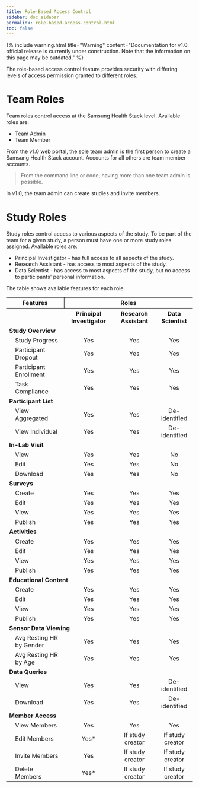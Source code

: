 ```yaml
---
title: Role-Based Access Control
sidebar: doc_sidebar
permalink: role-based-access-control.html
toc: false
---
```


{% include warning.html title="Warning" content="Documentation for v1.0 official release is currently under construction. Note that the information on this page may be outdated." %}

The role-based access control feature provides security with differing levels of access permission granted to different roles.

# Team Roles

Team roles control access at the Samsung Health Stack level. Available roles are:

- Team Admin
- Team Member

From the v1.0 web portal, the sole team admin is the first person to create a Samsung Health Stack account. Accounts for all others are team member accounts.

> From the command line or code, having more than one team admin is possible.

In v1.0, the team admin can create studies and invite members.

# Study Roles

Study roles control access to various aspects of the study. To be part of the team for a given study, a person must have one or more study roles assigned. Available roles are:

- Principal Investigator - has full access to all aspects of the study.
- Research Assistant - has access to most aspects of the study.
- Data Scientist - has access to most aspects of the study, but no access to participants' personal information.

The table shows available features for each role.

<table>
  <tr>
    <th colspan="2" style="text-align: center; border-right: 1px solid black;">Features</th>
    <th colspan="4" style="text-align: center;">Roles</th>
  </tr>
  <tr>
    <th colspan="2" style="text-align: center;"></th>
    <th style="text-align: center;">Principal Investigator</th>
    <th style="text-align: center;">Research Assistant</th>
    <th style="text-align: center;">Data Scientist</th>
  </tr>
  <tr>
    <td colspan="6"><b>Study Overview</b></td>
  </tr>
  <tr>
    <td></td>
    <td>Study Progress</td>
    <td style="text-align: center;">Yes</td>
    <td style="text-align: center;">Yes</td>
    <td style="text-align: center;">Yes</td>
  </tr>
  <tr>
    <td></td>
    <td>Participant Dropout</td>
    <td style="text-align: center;">Yes</td>
    <td style="text-align: center;">Yes</td>
    <td style="text-align: center;">Yes</td>
  </tr>
  <tr>
    <td></td>
    <td>Participant Enrollment</td>
    <td style="text-align: center;">Yes</td>
    <td style="text-align: center;">Yes</td>
    <td style="text-align: center;">Yes</td>
  </tr>
  <tr>
    <td></td>
    <td>Task Compliance</td>
    <td style="text-align: center;">Yes</td>
    <td style="text-align: center;">Yes</td>
    <td style="text-align: center;">Yes</td>
  </tr>
  <tr>
    <td colspan="6"><b>Participant List</b></td>
  </tr>
  <tr>
    <td></td>
    <td>View Aggregated</td>
    <td style="text-align: center;">Yes</td>
    <td style="text-align: center;">Yes</td>
    <td style="text-align: center;">De-identified</td>
  </tr>
  <tr>
    <td></td>
    <td>View Individual</td>
    <td style="text-align: center;">Yes</td>
    <td style="text-align: center;">Yes</td>
    <td style="text-align: center;">De-identified</td>
  </tr>
  <tr>
    <td colspan="6"><b>In-Lab Visit</b></td>
  </tr>
  <tr>
    <td></td>
    <td>View</td>
    <td style="text-align: center;">Yes</td>
    <td style="text-align: center;">Yes</td>
    <td style="text-align: center;">No</td>
  </tr>
  <tr>
    <td></td>
    <td>Edit</td>
    <td style="text-align: center;">Yes</td>
    <td style="text-align: center;">Yes</td>
    <td style="text-align: center;">No</td>
  </tr>
  <tr>
    <td></td>
    <td>Download</td>
    <td style="text-align: center;">Yes</td>
    <td style="text-align: center;">Yes</td>
    <td style="text-align: center;">No</td>
  </tr>
  <tr>
    <td colspan="6"><b>Surveys</b></td>
  </tr>
  <tr>
    <td></td>
    <td>Create</td>
    <td style="text-align: center;">Yes</td>
    <td style="text-align: center;">Yes</td>
    <td style="text-align: center;">Yes</td>
  </tr>
  <tr>
    <td></td>
    <td>Edit</td>
    <td style="text-align: center;">Yes</td>
    <td style="text-align: center;">Yes</td>
    <td style="text-align: center;">Yes</td>
  </tr>
  <tr>
    <td></td>
    <td>View</td>
    <td style="text-align: center;">Yes</td>
    <td style="text-align: center;">Yes</td>
    <td style="text-align: center;">Yes</td>
  </tr>
  <tr>
    <td></td>
    <td>Publish</td>
    <td style="text-align: center;">Yes</td>
    <td style="text-align: center;">Yes</td>
    <td style="text-align: center;">Yes</td>
  </tr>
  <tr>
    <td colspan="6"><b>Activities</b></td>
  </tr>
  <tr>
    <td></td>
    <td>Create</td>
    <td style="text-align: center;">Yes</td>
    <td style="text-align: center;">Yes</td>
    <td style="text-align: center;">Yes</td>
  </tr>
  <tr>
    <td></td>
    <td>Edit</td>
    <td style="text-align: center;">Yes</td>
    <td style="text-align: center;">Yes</td>
    <td style="text-align: center;">Yes</td>
  </tr>
  <tr>
    <td></td>
    <td>View</td>
    <td style="text-align: center;">Yes</td>
    <td style="text-align: center;">Yes</td>
    <td style="text-align: center;">Yes</td>
  </tr>
  <tr>
    <td></td>
    <td>Publish</td>
    <td style="text-align: center;">Yes</td>
    <td style="text-align: center;">Yes</td>
    <td style="text-align: center;">Yes</td>
  </tr>
  <tr>
    <td colspan="6"><b>Educational Content</b></td>
  </tr>
  <tr>
    <td></td>
    <td>Create</td>
    <td style="text-align: center;">Yes</td>
    <td style="text-align: center;">Yes</td>
    <td style="text-align: center;">Yes</td>
  </tr>
  <tr>
    <td></td>
    <td>Edit</td>
    <td style="text-align: center;">Yes</td>
    <td style="text-align: center;">Yes</td>
    <td style="text-align: center;">Yes</td>
  </tr>
  <tr>
    <td></td>
    <td>View</td>
    <td style="text-align: center;">Yes</td>
    <td style="text-align: center;">Yes</td>
    <td style="text-align: center;">Yes</td>
  </tr>
  <tr>
    <td></td>
    <td>Publish</td>
    <td style="text-align: center;">Yes</td>
    <td style="text-align: center;">Yes</td>
    <td style="text-align: center;">Yes</td>
  </tr>
  <tr>
    <td colspan="6"><b>Sensor Data Viewing</b></td>
  </tr>
  <tr>
    <td></td>
    <td>Avg Resting HR by Gender</td>
    <td style="text-align: center;">Yes</td>
    <td style="text-align: center;">Yes</td>
    <td style="text-align: center;">Yes</td>
  </tr>
  <tr>
    <td></td>
    <td>Avg Resting HR by Age</td>
    <td style="text-align: center;">Yes</td>
    <td style="text-align: center;">Yes</td>
    <td style="text-align: center;">Yes</td>
  </tr>
  <tr>
    <td colspan="6"><b>Data Queries</b></td>
  </tr>
  <tr>
    <td></td>
    <td>View</td>
    <td style="text-align: center;">Yes</td>
    <td style="text-align: center;">Yes</td>
    <td style="text-align: center;">De-identified</td>
  </tr>
  <tr>
    <td></td>
    <td>Download</td>
    <td style="text-align: center;">Yes</td>
    <td style="text-align: center;">Yes</td>
    <td style="text-align: center;">De-identified</td>
  </tr>
  <tr>
    <td colspan="6"><b>Member Access</b></td>
  </tr>
  <tr>
    <td></td>
    <td>View Members</td>
    <td style="text-align: center;">Yes</td>
    <td style="text-align: center;">Yes</td>
    <td style="text-align: center;">Yes</td>
  </tr>
  <tr>
    <td></td>
    <td>Edit Members</td>
    <td style="text-align: center;">Yes*</td>
    <td style="text-align: center;">If study creator</td>
    <td style="text-align: center;">If study creator</td>
  </tr>
  <tr>
    <td></td>
    <td>Invite Members</td>
    <td style="text-align: center;">Yes</td>
    <td style="text-align: center;">If study creator</td>
    <td style="text-align: center;">If study creator</td>
  </tr>
  <tr>
    <td></td>
    <td>Delete Members</td>
    <td style="text-align: center;">Yes*</td>
    <td style="text-align: center;">If study creator</td>
    <td style="text-align: center;">If study creator</td>
  </tr>
</table>



<!-- Not until v1.0
  <tr>
    <td></td>
    <td>Grant Management Access</td>
    <td style="text-align: center;">Yes</td>
    <td style="text-align: center;">If study creator</td>
    <td style="text-align: center;">If study creator</td>
  </tr>
  <tr>
    <td></td>
    <td>Invite New Members</td>
    <td style="text-align: center;">Yes</td>
    <td style="text-align: center;">If study creator or granted access</td>
    <td style="text-align: center;">If study creator or granted access</td>
  </tr>
-->

